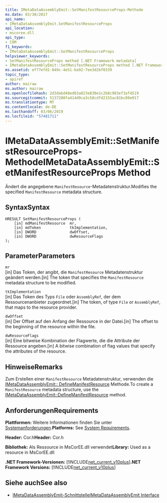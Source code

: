 ```yaml
---
title: IMetaDataAssemblyEmit::SetManifestResourceProps-Methode
ms.date: 03/30/2017
api_name:
- IMetaDataAssemblyEmit.SetManifestResourceProps
api_location:
- mscoree.dll
api_type:
- COM
f1_keywords:
- IMetaDataAssemblyEmit::SetManifestResourceProps
helpviewer_keywords:
- SetManifestResourceProps method [.NET Framework metadata]
- IMetaDataAssemblyEmit::SetManifestResourceProps method [.NET Framework metadata]
ms.assetid: ef77efd1-849c-4e51-ba92-7ee3d2bf0339
topic_type:
- apiref
author: mairaw
ms.author: mairaw
ms.openlocfilehash: 2d3dabd48ed63a023e830e1c2b8c983ef3af4519
ms.sourcegitcommit: 5137208fa414d9ca3c58cdfd2155ac81bc89e917
ms.translationtype: MT
ms.contentlocale: de-DE
ms.lasthandoff: 03/06/2019
ms.locfileid: "57481711"
---
```

# <a name="imetadataassemblyemitsetmanifestresourceprops-method"></a><span data-ttu-id="3a91e-102">IMetaDataAssemblyEmit::SetManifestResourceProps-Methode</span><span class="sxs-lookup"><span data-stu-id="3a91e-102">IMetaDataAssemblyEmit::SetManifestResourceProps Method</span></span>
<span data-ttu-id="3a91e-103">Ändert die angegebene `ManifestResource`-Metadatenstruktur.</span><span class="sxs-lookup"><span data-stu-id="3a91e-103">Modifies the specified `ManifestResource` metadata structure.</span></span>  
  
## <a name="syntax"></a><span data-ttu-id="3a91e-104">Syntax</span><span class="sxs-lookup"><span data-stu-id="3a91e-104">Syntax</span></span>  
  
```  
HRESULT SetManifestResourceProps (  
    [in] mdManifestResource  mr,  
    [in] mdToken             tkImplementation,   
    [in] DWORD               dwOffset,  
    [in] DWORD               dwResourceFlags  
);  
```  
  
## <a name="parameters"></a><span data-ttu-id="3a91e-105">Parameter</span><span class="sxs-lookup"><span data-stu-id="3a91e-105">Parameters</span></span>  
 `mr`  
 <span data-ttu-id="3a91e-106">[in] Das Token, der angibt, die `ManifestResource` Metadatenstruktur geändert werden.</span><span class="sxs-lookup"><span data-stu-id="3a91e-106">[in] The token that specifies the `ManifestResource` metadata structure to be modified.</span></span>  
  
 `tkImplementation`  
 <span data-ttu-id="3a91e-107">[in] Das Token des Typs `File` oder `AssemblyRef`, der dem Ressourcenanbieter zugeordnet.</span><span class="sxs-lookup"><span data-stu-id="3a91e-107">[in] The token, of type `File` or `AssemblyRef`, that maps to the resource provider.</span></span>  
  
 `dwOffset`  
 <span data-ttu-id="3a91e-108">[in] Der Offset auf den Anfang der Ressource in der Datei.</span><span class="sxs-lookup"><span data-stu-id="3a91e-108">[in] The offset to the beginning of the resource within the file.</span></span>  
  
 `dwResourceFlags`  
 <span data-ttu-id="3a91e-109">[in] Eine bitweise Kombination der Flagwerte, die die Attribute der Ressource angeben.</span><span class="sxs-lookup"><span data-stu-id="3a91e-109">[in] A bitwise combination of flag values that specify the attributes of the resource.</span></span>  
  
## <a name="remarks"></a><span data-ttu-id="3a91e-110">Hinweise</span><span class="sxs-lookup"><span data-stu-id="3a91e-110">Remarks</span></span>  
 <span data-ttu-id="3a91e-111">Zum Erstellen einer `ManifestResource` Metadatenstruktur, verwenden die [IMetaDataAssemblyEmit:: DefineManifestResource](../../../../docs/framework/unmanaged-api/metadata/imetadataassemblyemit-definemanifestresource-method.md) Methode.</span><span class="sxs-lookup"><span data-stu-id="3a91e-111">To create a `ManifestResource` metadata structure, use the [IMetaDataAssemblyEmit::DefineManifestResource](../../../../docs/framework/unmanaged-api/metadata/imetadataassemblyemit-definemanifestresource-method.md) method.</span></span>  
  
## <a name="requirements"></a><span data-ttu-id="3a91e-112">Anforderungen</span><span class="sxs-lookup"><span data-stu-id="3a91e-112">Requirements</span></span>  
 <span data-ttu-id="3a91e-113">**Plattformen:** Weitere Informationen finden Sie unter [Systemanforderungen](../../../../docs/framework/get-started/system-requirements.md).</span><span class="sxs-lookup"><span data-stu-id="3a91e-113">**Platforms:** See [System Requirements](../../../../docs/framework/get-started/system-requirements.md).</span></span>  
  
 <span data-ttu-id="3a91e-114">**Header:** Cor.h</span><span class="sxs-lookup"><span data-stu-id="3a91e-114">**Header:** Cor.h</span></span>  
  
 <span data-ttu-id="3a91e-115">**Bibliothek:** Als Ressource in MsCorEE.dll verwendet</span><span class="sxs-lookup"><span data-stu-id="3a91e-115">**Library:** Used as a resource in MsCorEE.dll</span></span>  
  
 <span data-ttu-id="3a91e-116">**.NET Framework-Versionen:** [!INCLUDE[net_current_v10plus](../../../../includes/net-current-v10plus-md.md)]</span><span class="sxs-lookup"><span data-stu-id="3a91e-116">**.NET Framework Versions:** [!INCLUDE[net_current_v10plus](../../../../includes/net-current-v10plus-md.md)]</span></span>  
  
## <a name="see-also"></a><span data-ttu-id="3a91e-117">Siehe auch</span><span class="sxs-lookup"><span data-stu-id="3a91e-117">See also</span></span>
- [<span data-ttu-id="3a91e-118">IMetaDataAssemblyEmit-Schnittstelle</span><span class="sxs-lookup"><span data-stu-id="3a91e-118">IMetaDataAssemblyEmit Interface</span></span>](../../../../docs/framework/unmanaged-api/metadata/imetadataassemblyemit-interface.md)
